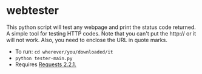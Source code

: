 webtester
=========
This python script will test any webpage and print the status code returned. A simple tool for testing HTTP codes. Note that you can't put the http:// or it will not work. Also, you need to enclose the URL in quote marks.
* To run: `cd wherever/you/downloaded/it`
* `python tester-main.py`
* Requires [Requests 2.2.1.](https://pypi.python.org/pypi/requests/2.2.1)
